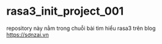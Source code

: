 # rasa3_init_project_001
repository này nằm trong chuỗi bài tìm hiểu rasa3 trên blog https://sơnzai.vn
